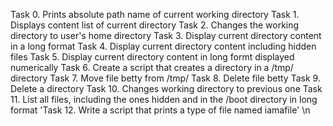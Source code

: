 Task 0. Prints absolute path name of current working directory
Task 1. Displays content list of current directory 
Task 2. Changes the working directory to user's home directory
Task 3. Display current directory content in a long format
Task 4. Display current directory content including hidden files
Task 5. Display current directory content in long formt displayed numerically
Task 6. Create a script that creates a directory in a /tmp/ directory
Task 7. Move file betty from /tmp/
Task 8. Delete file betty
Task 9. Delete a directory
Task 10. Changes working directory to previous one
Task 11. List all files, including the ones hidden and in the /boot directory in long format
'Task 12. Write a script that prints a type of file named iamafile' \n
